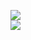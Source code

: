 [![](https://img.shields.io/badge/Made%20With-Github%20Spray-lightgrey.svg?style=for-the-badge&logo=github)](https://github.com/Annihil/github-spray#18708)  
[![](https://i.imgur.com/2DrTn0Z.gif)](https://github.com/Annihil/github-spray)